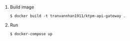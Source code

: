 1. Build image
    ```
    $ docker build -t tranvannhan1911/ktpm-api-gateway .
    ```
2. Run
    ```
    $ docker-compose up
    ```